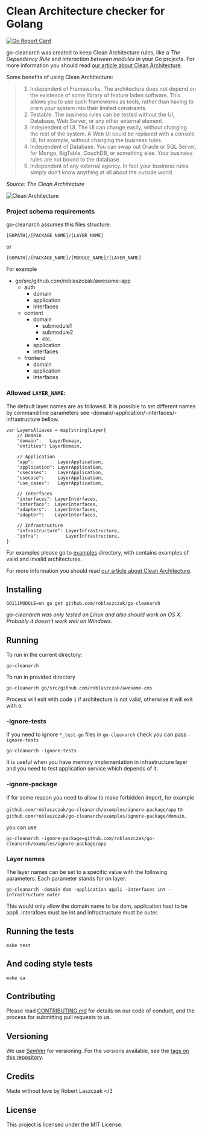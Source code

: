 # Clean Architecture checker for Golang

[![Go Report Card](https://goreportcard.com/badge/github.com/roblaszczak/go-cleanarch)](https://goreportcard.com/report/github.com/roblaszczak/go-cleanarch)

go-cleanarch was created to keep Clean Architecture rules,
like a _The Dependency Rule_ and _interaction between modules_ in your Go projects.
For more information you should read [our article about Clean Architecture](https://threedots.tech/post/introducing-clean-architecture/?utm_source=go-cleanarch).


Some benefits of using Clean Architecture:

> 1. Independent of Frameworks. The architecture does not depend on the existence of some library of feature laden software. This allows you to use such frameworks as tools, rather than having to cram your system into their limited constraints.
> 2. Testable. The business rules can be tested without the UI, Database, Web Server, or any other external element.
> 3. Independent of UI. The UI can change easily, without changing the rest of the system. A Web UI could be replaced with a console UI, for example, without changing the business rules.
> 4. Independent of Database. You can swap out Oracle or SQL Server, for Mongo, BigTable, CouchDB, or something else. Your business rules are not bound to the database.
> 5. Independent of any external agency. In fact your business rules simply don’t know anything at all about the outside world.

_Source: The Clean Architecture_

![Clean Architecture](docs/go-cleanarch.png)

### Project schema requirements

go-cleanarch assumes this files structure:

    [GOPATH]/[PACKAGE_NAME]/[LAYER_NAME]

or

    [GOPATH]/[PACKAGE_NAME]/[MODULE_NAME]/[LAYER_NAME]

For example

* go/src/github.com/roblaszczak/awesome-app
    * auth
        * domain
        * application
        * interfaces
    * content
        * domain
            * submodule1
            * submodule2
            * *etc.*
        * application
        * interfaces
    * frontend
        * domain
        * application
        * interfaces

### Allowed `LAYER_NAME`:

The default layer names are as followed. It is possible to set different names
by command line parameters see -domain/-application/-interfaces/-infrastructure
bellow.

    var LayersAliases = map[string]Layer{
        // Domain
        "domain":   LayerDomain,
        "entities": LayerDomain,

        // Application
        "app":         LayerApplication,
        "application": LayerApplication,
        "usecases":    LayerApplication,
        "usecase":     LayerApplication,
        "use_cases":   LayerApplication,

        // Interfaces
        "interfaces": LayerInterfaces,
        "interface":  LayerInterfaces,
        "adapters":   LayerInterfaces,
        "adapter":    LayerInterfaces,

        // Infrastructure
        "infrastructure": LayerInfrastructure,
        "infra":          LayerInfrastructure,
    }

For examples please go to [examples](examples/) directory,
with contains examples of valid and invalid architectures.

For more information you should read [our article about Clean Architecture](https://threedots.tech/post/introducing-clean-architecture/?utm_source=go-cleanarch).

## Installing

    GO111MODULE=on go get github.com/roblaszczak/go-cleanarch

_go-cleanarch was only tested on Linux and also should work on OS X.
Probably it doesn't work well on Windows._

## Running

To run in the current directory:

    go-cleanarch

To run in provided directory

    go-cleanarch go/src/github.com/roblaszczak/awesome-cms

Process will exit with code `1` if architecture is not valid, otherwise it will exit with `0`.

### -ignore-tests

If you need to ignore `*_test.go` files in `go-cleanarch` check you can pass `-ignore-tests`

    go-cleanarch -ignore-tests

It is useful when you have memory implementation in infrastructure layer
and you need to test application service which depends of it.

### -ignore-package

If for some reason you need to allow to make forbidden import, for example

`github.com/roblaszczak/go-cleanarch/examples/ignore-package/app` to `github.com/roblaszczak/go-cleanarch/examples/ignore-package/domain`.

you can use

    go-cleanarch -ignore-package=github.com/roblaszczak/go-cleanarch/examples/ignore-package/app 

### Layer names

The layer names can be set to a specific value with the following parameters. Each
parameter stands for on layer.

    go-cleanarch -domain dom -application appli -interfaces int -infrastructure outer

This would only allow the domain name to be dom, application hast to be appli,
interafces must be int and infrastructure must be outer.

## Running the tests

    make test

## And coding style tests

    make qa

## Contributing

Please read [CONTRIBUTING.md](https://gist.github.com/PurpleBooth/b24679402957c63ec426) for details on our code of conduct, and the process for submitting pull requests to us.

## Versioning

We use [SemVer](http://semver.org/) for versioning. For the versions available, see the [tags on this repository](https://github.com/your/project/tags).

## Credits

Made without love by Robert Laszczak </3

## License

This project is licensed under the MIT License.

